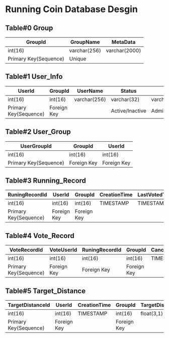 # Running Coin Database Desgin

## Table#0 Group

| GroupId               | GroupName    | MetaData      |
| --------------------- | ------------ | ------------- |
| int(16)               | varchar(256) | varchar(2000) |
| Primary Key(Sequence) | Unique       |               |

## Table#1 User_Info

| UserId                | GroupId     | UserName     | Status          | Role         | Coins      | Icon | TotalDistance | MetaData      |
| --------------------- | ----------- | ------------ | --------------- | ------------ | ---------- | ---- | ------------- | ------------- |
| int(16)               | int(16)     | varchar(256) | varchar(32)     | varchar(32)  | int(16)    | blob | float(9,1)    | varchar(2000) |
| Primary Key(Sequence) | Foreign Key |              | Active/Inactive | Admin/Member | Default  0 |      |               |               |

## Table#2 User_Group

| UserGroupId               | GroupId    | UserId      |
| --------------------- | ------------ | ------------- |
| int(16)               |int(16)       | int(16)       |
| Primary Key(Sequence) | Foreign Key  |Foreign Key    |



## Table#3 Running_Record

| RuningRecordId        | UserId      | GroupId     | CreationTime | LastVotedTime | Status                            | Score  | SettledTime | EarnedCoins | Comments     | Evidence | Distance   |
| --------------------- | ----------- | ----------- | ------------ | ------------- | --------------------------------- | ------ | ----------- | ----------- | ------------ | -------- | ---------- |
| int(16)               | int(16)     | int(16)     | TIMESTAMP    | TIMESTAMP     | varchar(32)                       | int(4) | TIMESTAMP   | int(16)     | varchar(256) | blob     | float(3,1) |
| Primary Key(Sequence) | Foreign Key | Foreign Key |              |               | Submitted/Expired/Rejected/Passed |        |             |             |              |          |            |

## Table#4 Vote_Record

| VoteRecordId          | VoteUserId  | RuningRecordId | GroupId     | CanceledTime | Status         | Score  | Comments    | VotedTime |
| --------------------- | ----------- | -------------- | ----------- | ------------ | -------------- | ------ | ----------- | --------- |
| int(16)               | int(16)     | int(16)        | int(16)     | TIMESTAMP    | varchar(32)    | int(4) | varchar(32) | TIMESTAMP |
| Primary Key(Sequence) | Foreign Key | Foreign Key    | Foreign Key |              | Voted/Canceled | 1 / -1 |             |           |

## Table#5 Target_Distance

| TargetDistanceId      | UserId  | CreationTime | GroupId | TargetDistance      |
| --------------------- | ------- | ---------- | -------------- | ----------- |
| int(16)               | int(16) | TIMESTAMP  |    int(16) | float(3,1) |
| Primary Key(Sequence) | Foreign Key  |            |     Foreign Key           |             |

